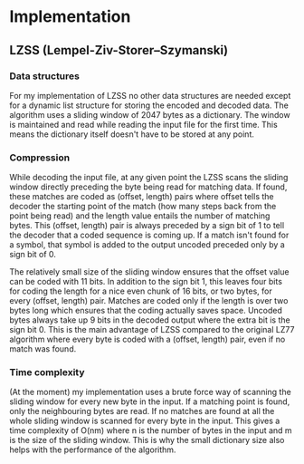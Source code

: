 # Implementation

## LZSS (Lempel-Ziv-Storer–Szymanski)
### Data structures
For my implementation of LZSS no other data structures are needed except for a dynamic list structure for storing the encoded and decoded data. The algorithm uses a sliding window of 2047 bytes as a dictionary. The window is maintained and read while reading the input file for the first time. This means the dictionary itself doesn't have to be stored at any point.

### Compression
While decoding the input file, at any given point the LZSS scans the sliding window directly preceding the byte being read for matching data. If found, these matches are coded as (offset, length) pairs where offset tells the decoder the starting point of the match (how many steps back from the point being read) and the length value entails the number of matching bytes. This (offset, length) pair is always preceded by a sign bit of 1 to tell the decoder that a coded sequence is coming up. If a match isn't found for a symbol, that symbol is added to the output uncoded preceded only by a sign bit of 0. 

The relatively small size of the sliding window ensures that the offset value can be coded with 11 bits. In addition to the sign bit 1, this leaves four bits for coding the length for a nice even chunk of 16 bits, or two bytes, for every (offset, length) pair. Matches are coded only if the length is over two bytes long which ensures that the coding actually saves space. Uncoded bytes always take up 9 bits in the decoded output where the extra bit is the sign bit 0. This is the main advantage of LZSS compared to the original LZ77 algorithm where every byte is coded with a (offset, length) pair, even if no match was found.

### Time complexity
(At the moment) my implementation uses a brute force way of scanning the sliding window for every new byte in the input. If a matching point is found, only the neighbouring bytes are read. If no matches are found at all the whole sliding window is scanned for every byte in the input. This gives a time complexity of O(nm) where n is the number of bytes in the input and m is the size of the sliding window. This is why the small dictionary size also helps with the performance of the algorithm. 
